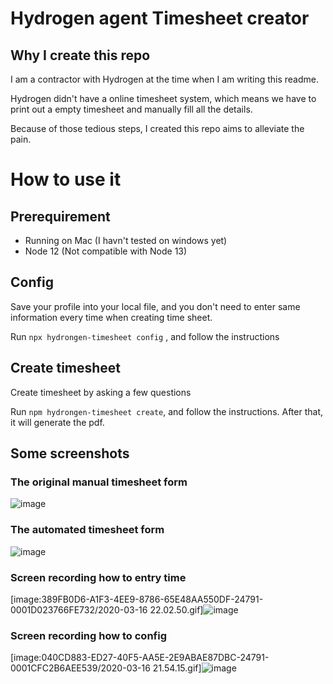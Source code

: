 # Hydrogen agent Timesheet creator

## Why I create this repo

I am a contractor with Hydrogen at the time when I am writing this readme.

Hydrogen didn't have a online timesheet system, which means we have to print out a empty timesheet and manually fill all the details.

Because of those tedious steps, I created this repo aims to alleviate the pain.

# How to use it

## Prerequirement

- Running on Mac (I havn't tested on windows yet)
- Node 12 (Not compatible with Node 13)

## Config

Save your profile into your local file, and you don't need to enter same information every time when creating time sheet.

Run `npx hydrongen-timesheet config` , and follow the instructions

## Create timesheet

Create timesheet by asking a few questions

Run `npm hydrongen-timesheet create`, and follow the instructions. After that, it will generate the pdf.

## Some screenshots
### The original manual timesheet form
![image](https://user-images.githubusercontent.com/1534952/114648458-2c24f300-9d22-11eb-96aa-dbc0cdfa2151.png)

### The automated timesheet form
![image](https://user-images.githubusercontent.com/1534952/114648463-30511080-9d22-11eb-825f-75afebd0ecc9.png)

### Screen recording how to entry time
[image:389FB0D6-A1F3-4EE9-8786-65E48AA550DF-24791-0001D023766FE732/2020-03-16 22.02.50.gif]![image](https://user-images.githubusercontent.com/1534952/114648448-24fde500-9d22-11eb-8aa4-e3fa6545c8bc.png)

### Screen recording how to config
[image:040CD883-ED27-40F5-AA5E-2E9ABAE87DBC-24791-0001CFC2B6AEE539/2020-03-16 21.54.15.gif]![image](https://user-images.githubusercontent.com/1534952/114648415-18798c80-9d22-11eb-915b-47d291d25b39.png)
